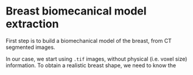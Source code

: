 # Breast biomecanical model extraction

First step is to build a biomechanical model of the breast, from CT segmented images.

In our case, we start using `.tif` images, without physical (i.e. voxel size) information. To obtain a realistic breast shape, we need to know the 